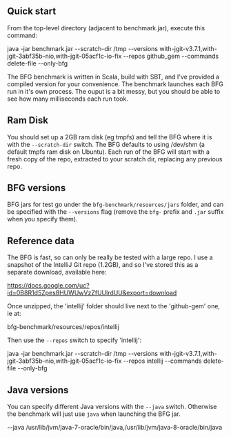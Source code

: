 Quick start
-----------

From the top-level directory (adjacent to benchmark.jar), execute this command:

java -jar benchmark.jar --scratch-dir /tmp --versions with-jgit-v3.7.1,with-jgit-3abf35b-nio,with-jgit-05acf1c-io-fix --repos github_gem --commands delete-file --only-bfg

The BFG benchmark is written in Scala, build with SBT, and I've provided a compiled version for your convenience. The benchmark launches each BFG run in it's own process. The ouput is a bit messy, but you should be able to see how many milliseconds each run took.

Ram Disk
--------

You should set up a 2GB ram disk (eg tmpfs) and tell the BFG where it is with the `--scratch-dir` switch. The BFG defaults to using /dev/shm (a default tmpfs ram disk on Ubuntu). Each run of the BFG will start with a fresh copy of the repo, extracted to your scratch dir, replacing any previous repo.

BFG versions
------------

BFG jars for test go under the `bfg-benchmark/resources/jars` folder, and can be specified with the `--versions` flag (remove the `bfg-` prefix and `.jar` suffix when you specify them).

Reference data
--------------

The BFG is fast, so can only be really be tested with a large repo. I use a snapshot of the IntelliJ Git repo (1.2GB), and so I've stored this as a separate download, available here:

https://docs.google.com/uc?id=0B8R1d5Zpes8HUWUwVzZfUUlrdUU&export=download

Once unzipped, the 'intellij' folder should live next to the 'github-gem' one, ie at:

bfg-benchmark/resources/repos/intellij

Then use the `--repos` switch to specify 'intellij':

java -jar benchmark.jar --scratch-dir /tmp --versions with-jgit-v3.7.1,with-jgit-3abf35b-nio,with-jgit-05acf1c-io-fix --repos intellij --commands delete-file --only-bfg


Java versions
-------------

You can specify different Java versions with the `--java` switch. Otherwise the benchmark will just use `java` when launching the BFG jar.

--java /usr/lib/jvm/java-7-oracle/bin/java,/usr/lib/jvm/java-8-oracle/bin/java

